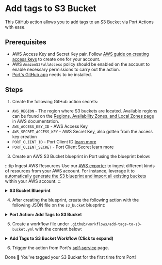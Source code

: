 # Add tags to S3 Bucket

This GitHub action allows you to add tags to an S3 Bucket via Port Actions with ease.

## Prerequisites

- AWS Access Key and Secret Key pair. Follow [AWS guide on creating access keys](https://docs.aws.amazon.com/IAM/latest/UserGuide/id_credentials_access-keys.html#Using_CreateAccessKey) to create one for your account.
- AWS `AmazonS3FullAccess` policy should be enabled on the account to enable necessary permissions to carry out the action.
- [Port's GitHub app](https://github.com/apps/getport-io) needs to be installed.

## Steps

1. Create the following GitHub action secrets:

- `AWS_REGION` - The region where S3 buckets are located. Available regions can be found on the [Regions, Availability Zones, and Local Zones page](https://docs.aws.amazon.com/AmazonRDS/latest/UserGuide/Concepts.RegionsAndAvailabilityZones.html#Concepts.RegionsAndAvailabilityZones.Regions) in AWS documentation.
- `AWS_ACCESS_KEY_ID` - AWS Access Key
- `AWS_SECRET_ACCESS_KEY` - AWS Secret Key, also gotten from the access key creation
- `PORT_CLIENT_ID` - Port Client ID [learn more](https://docs.getport.io/build-your-software-catalog/sync-data-to-catalog/api/#get-api-token)
- `PORT_CLIENT_SECRET` - Port Client Secret [learn more](https://docs.getport.io/build-your-software-catalog/sync-data-to-catalog/api/#get-api-token)

3. Create an AWS S3 Bucket blueprint in Port using the blueprint below:

:::tip Ingest AWS Resources
Use our [AWS exporter](/build-your-software-catalog/sync-data-to-catalog/cloud-providers/aws/Installation#terraform-installation-recommended) to ingest different kinds of resources from your AWS account. For instance, leverage it to [automatically generate the S3 blueprint and import all existing buckets](/build-your-software-catalog/sync-data-to-catalog/cloud-providers/aws/examples#s3-buckets) within your AWS account.
:::

<details>
<summary><b>S3 Bucket Blueprint</b></summary>

```json showLineNumbers
{
  "identifier": "s3_bucket",
  "description": "",
  "title": "S3 Bucket",
  "icon": "Bucket",
  "schema": {
    "properties": {
      "arn": {
        "type": "string",
        "title": "ARN"
      },
      "encryption": {
        "type": "array",
        "title": "Encryption"
      },
      "lifecycleRules": {
        "type": "array",
        "title": "Lifecycle Rules"
      },
      "link": {
        "type": "string",
        "title": "Link",
        "format": "url"
      },
      "publicAccess": {
        "type": "object",
        "title": "Public Access"
      },
      "regionalDomainName": {
        "type": "string",
        "title": "Regional Domain Name"
      },
      "tags": {
        "type": "array",
        "title": "Tags"
      },
      "versioningStatus": {
        "type": "string",
        "title": "Versioning Status",
        "enum": [
          "Enabled",
          "Suspended"
        ]
      }
    },
    "required": []
  },
  "mirrorProperties": {},
  "calculationProperties": {},
  "aggregationProperties": {},
  "relations": {}
}
```

</details>


4. After creating the blueprint, create the following action with the following JSON file on the `s3_bucket` blueprint:

<details>
<summary><b>Port Action: Add Tags to S3 Bucket</b></summary>

:::note Customisation
Replace the invocation method with your own repository details.
- `<GITHUB-ORG>` - your GitHub organization or user name.
- `<GITHUB-REPO-NAME>` - your GitHub repository name.
:::

```json showLineNumbers
{
  "identifier": "add_tags_to_s3_bucket",
  "title": "Add Tags to S3 Bucket",
  "icon": "AWS",
  "description": "Add tags to an S3 bucket",
  "trigger": {
    "type": "self-service",
    "operation": "DAY-2",
    "userInputs": {
      "properties": {
        "tags": {
          "icon": "DefaultProperty",
          "title": "Tags",
          "type": "object",
          "description": "Tags should be in key-value pairs like so: {\"key\": \"value\"}"
        }
      },
      "required": [
        "tags"
      ],
      "order": [
        "tags"
      ]
    },
    "blueprintIdentifier": "s3_bucket"
  },
  "invocationMethod": {
    "type": "GITHUB",
    "org": "<GITHUB-ORG>",
    "repo": "<GITHUB-REPO-NAME>",
    "workflow": "add-tags-to-s3-bucket.yml",
    "workflowInputs": {
      "tags": "{{ .inputs.tags }}",
      "port_context": {
        "entity": "{{ .entity }}",
        "blueprint": "{{ .action.blueprint }}",
        "runId": "{{ .run.id }}",
        "trigger": "{{ .trigger }}"
      }
    },
    "reportWorkflowStatus": true
  },
  "requiredApproval": false,
  "publish": true
}
```

</details>



5. Create a workflow file under `.github/workflows/add-tags-to-s3-bucket.yml` with the content below:

<details>
<summary><b>Add Tags to S3 Bucket Workflow (Click to expand)</b></summary>

```yaml showLineNumbers
name: Add Tags to S3 Bucket

on:
  workflow_dispatch:
    inputs:
      tags: # json object
        required: true
        type: string
      port_context:
        required: true
        type: string

jobs:
  tag-s3-bucket:
    runs-on: ubuntu-latest
    steps:
    - name: Inform starting of action
      uses: port-labs/port-github-action@v1
      with:
        clientId: ${{ secrets.PORT_CLIENT_ID }}
        clientSecret: ${{ secrets.PORT_CLIENT_SECRET }}
        operation: PATCH_RUN
        runId: ${{ fromJson(inputs.port_context).runId }}
        logMessage: |
          Starting a GitHub worklfow to tag the Azure resource: ${{fromJson(inputs.port_context).entity.identifier}} ... ⛴️

    - name: Configure AWS Credentials
      uses: aws-actions/configure-aws-credentials@v1
      if: always()
      with:
        aws-access-key-id: ${{ secrets.AWS_ACCESS_KEY_ID }}
        aws-secret-access-key: ${{ secrets.AWS_SECRET_ACCESS_KEY }}
        aws-region: ${{ secrets.AWS_REGION }}

    - name: Add Tags to S3 Bucket
      env:
        BUCKET_NAME: ${{ fromJson(inputs.port_context).entity.identifier }}
        TAGS_JSON: ${{ github.event.inputs.tags }}
      run: |
        # Extract key-value pairs from the JSON object
        # {
        #   "env": "test",
        #   "team": "beta"
        # }

        TAGS=$(echo "${TAGS_JSON}" | jq -r 'to_entries | map("\(.key)=\(.value)") | join(" ")')

        aws s3api put-bucket-tagging \
          --bucket ${BUCKET_NAME} \
          --tagging "TagSet=${TAGS}"

    - name: Create a log message
      uses: port-labs/port-github-action@v1
      with:
        clientId: ${{ secrets.PORT_CLIENT_ID }}
        clientSecret: ${{ secrets.PORT_CLIENT_SECRET }}
        baseUrl: https://api.getport.io
        operation: PATCH_RUN
        runId: ${{fromJson(inputs.port_context).runId}}
        logMessage: Added tags to ${{fromJson(inputs.port_context).entity.identifier}}
```

</details>

6. Trigger the action from Port's [self-service](https://app.getport.io/self-serve) page.

Done 🎉 You've tagged your S3 Bucket for the first time from Port!

